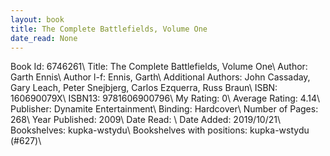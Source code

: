 ```yaml
---
layout: book
title: The Complete Battlefields, Volume One
date_read: None
---
```


Book Id: 6746261\ 
Title: The Complete Battlefields, Volume One\ 
Author: Garth Ennis\ 
Author l-f: Ennis, Garth\ 
Additional Authors: John Cassaday, Gary Leach, Peter Snejbjerg, Carlos Ezquerra, Russ Braun\ 
ISBN: 160690079X\ 
ISBN13: 9781606900796\ 
My Rating: 0\ 
Average Rating: 4.14\ 
Publisher: Dynamite Entertainment\ 
Binding: Hardcover\ 
Number of Pages: 268\ 
Year Published: 2009\ 
Date Read: \ 
Date Added: 2019/10/21\ 
Bookshelves: kupka-wstydu\ 
Bookshelves with positions: kupka-wstydu (#627)\ 

